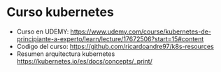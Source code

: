 # Curso kubernetes

- Curso en UDEMY: https://www.udemy.com/course/kubernetes-de-principiante-a-experto/learn/lecture/17672506?start=15#content
- Codigo del curso: https://github.com/ricardoandre97/k8s-resources
- Resumen arquitectura kubernetes https://kubernetes.io/es/docs/concepts/_print/

